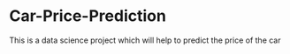 # Car-Price-Prediction
This is a data science project which will help to predict the price of the car 
